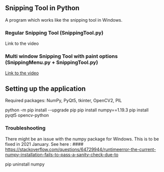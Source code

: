 ## Snipping Tool in Python
A program which works like the snipping tool in Windows.

### Regular Snipping Tool (SnippingTool.py)
Link to the video

### Multi window Snipping Tool with paint options (SnippingMenu.py + SnippingTool.py)
[Link to the video](https://www.youtube.com/watch?v=bfOPA8Onp3Q)

## Setting up the application
Required packages: NumPy, PyQt5, tkinter, OpenCV2, PIL 

python -m pip install --upgrade pip
pip install numpy==1.19.3 
pip install pyqt5 opencv-python

### Troubleshooting
There might be an issue with the numpy package for Windows. This is to be fixed in 2021 January.
See here : #### https://stackoverflow.com/questions/64729944/runtimeerror-the-current-numpy-installation-fails-to-pass-a-sanity-check-due-to

pip uninstall numpy